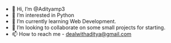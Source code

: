 - 👋 Hi, I’m @Adityamp3
- 👀 I’m interested in Python
- 🌱 I’m currently learning Web Development.
- 💞️ I’m looking to collaborate on some small projects for starting.
- 📫 How to reach me - dealwithaditya@gmail.com

<!---
Adityamp3/Adityamp3 is a ✨ special ✨ repository because its `README.md` (this file) appears on your GitHub profile.
You can click the Preview link to take a look at your changes.
--->
